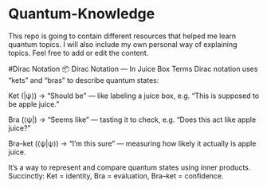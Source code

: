 # Quantum-Knowledge
This repo is going to contain different resources that helped me learn quantum topics. I will also include my own personal way of explaining topics. Feel free to add or edit the content.


#Dirac Notation
📦 Dirac Notation — In Juice Box Terms
Dirac notation uses “kets” and “bras” to describe quantum states:

Ket (|ψ⟩) → “Should be” — like labeling a juice box, e.g. “This is supposed to be apple juice.”

Bra (⟨ψ|) → “Seems like” — tasting it to check, e.g. “Does this act like apple juice?”

Bra–ket (⟨ψ|ψ⟩) → “I’m this sure” — measuring how likely it actually is apple juice.

It’s a way to represent and compare quantum states using inner products. Succinctly: Ket = identity, Bra = evaluation, Bra–ket = confidence.
